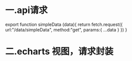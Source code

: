# 一.api请求

export function simpleData (data){
    return fetch.request({
        url:"/data/simpleData",
        method:"get",
        params:{
            ...data
        }
    })
}


# 二.echarts 视图，请求封装
<template>
  <div class="father">
    <div class="shang"></div>
    <div class="xia">
      <ul></ul>
      <div class="box">
        <el-row :gutter="20">
          <el-col :span="6"
            ><div class="grid-content bg-purple" id="box1"></div
          ></el-col>
          <el-col :span="6"><div class="grid-content bg-purple"></div></el-col>
          <el-col :span="12"><div class="grid-content bg-purple"></div></el-col>
        </el-row>
      </div>
    </div>
  </div>
</template>

<script>
import * as echarts from "echarts";
import { simpleData } from "../../../api/echarts";
export default {
  data() {
    this.myChart = null;  //先设 myChart 为没有
    return {
      list: [],
    };
  },
  mounted() {
    this.myChart = echarts.init(document.getElementById("box1")); //获取 box1
    this.getData();//将方法放入生命周期
  },
  methods: {
    setData(list) { //将 list 代入
      // 绘制图表
      this.myChart.setOption({  视图的代码
        title: {
          text: "柱形图",
        },
        tooltip: {},
        xAxis: {
          data: list.map((item) => item.x), //遍历 list 中 的 data 的 X
        },
        yAxis: {},
        series: [
          {
            name: "销量",
            type: "bar",
            data: list.map((item) => item.val),//遍历 list 中 的 data 的 val
          },
        ],
      });
    },

    getData() {
      simpleData().then((res) => {
        this.setData(res.data) //将 setData 代入到  getData 中
      });
    },
  },
};
</script>

<style lang="less" scoped>
.father {
  width: 100%;
  height: 100%;
  .shang {
    width: 100%;
    height: 150px;
    background: red;
  }
  .xia {
    width: 100%;
    height: calc(100% - 150px);
    display: flex;
    ul {
      width: 300px;
      height: 100%;
      background: blue;
    }
    .box {
      width: calc(100% - 300px);
      height: 100%;
      padding: 20px;
      .el-row {
        margin: 20px;
        &:last-child {
          margin-bottom: 0;
        }
      }
      .el-col {
        border-radius: 4px;
      }
      .bg-purple-dark {
        background: #99a9bf;
      }
      .bg-purple {
        background: #d3dce6;
      }
      .bg-purple-light {
        background: #e5e9f2;
      }
      .grid-content {
        border-radius: 4px;
        height: 360px;
      }
      .row-bg {
        padding: 10px 0;
        background-color: #f9fafc;
      }
    }
  }
}
</style>




